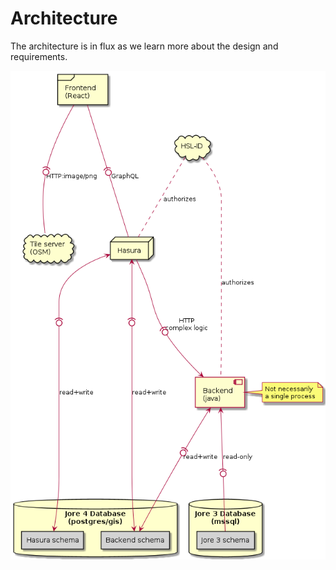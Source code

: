 # Architecture

The architecture is in flux as we learn more about the design and requirements.

![Architecture diagram](images/architecture.png "Architecture diagram")
